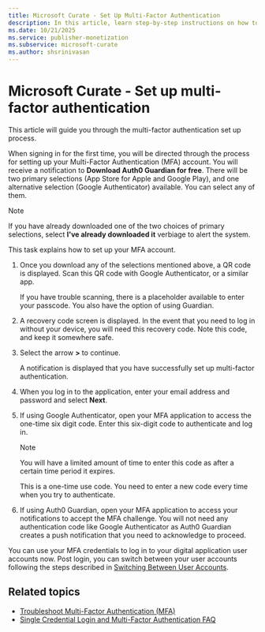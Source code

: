 ```yaml
---
title: Microsoft Curate - Set Up Multi-Factor Authentication
description: In this article, learn step-by-step instructions on how to set up multi-factor authentication.
ms.date: 10/21/2025
ms.service: publisher-monetization
ms.subservice: microsoft-curate
ms.author: shsrinivasan
---
```


# Microsoft Curate - Set up multi-factor authentication

This article will guide you through the multi-factor authentication set up process.

When signing in for the first time, you will be directed through the process for setting up your Multi-Factor Authentication (MFA) account. You will receive a notification to **Download Auth0 Guardian for free**. There will be two primary selections (App Store for Apple and Google Play), and one alternative selection (Google Authenticator) available. You can select any of them.

> [!NOTE]
> If you have already downloaded one of the two choices of primary selections, select **I've already downloaded it** verbiage to alert the system.

This task explains how to set up your MFA account.

1. Once you download any of the selections mentioned above, a QR code is displayed. Scan this QR code with Google Authenticator, or a similar app.

    If you have trouble scanning, there is a placeholder available to enter your passcode. You also have the option of using Guardian.

1. A recovery code screen is displayed. In the event that you need to log in without your device, you will need this recovery code. Note this code, and keep it somewhere safe.
1. Select the arrow **\>** to continue.

    A notification is displayed that you have successfully set up multi-factor authentication.

1. When you log in to the application, enter your email address and password and select **Next**.
1. If using Google Authenticator, open your MFA application to access the one-time six digit code. Enter this six-digit code to authenticate and log in.

    > [!NOTE]
    > You will have a limited amount of time to enter this code as after a certain time period it expires.
    >
    > This is a one-time use code. You need to enter a new code every time when you try to authenticate.

1. If using Auth0 Guardian, open your MFA application to access your notifications to accept the MFA challenge. You will not need any authentication code like Google Authenticator as Auth0 Guardian creates a push notification that you need to acknowledge to proceed.

You can use your MFA credentials to log in to your digital application user accounts now. Post login, you can switch between your user accounts following the steps described in [Switching Between User Accounts](switching-between-user-accounts.md).

## Related topics

- [Troubleshoot Multi-Factor Authentication (MFA)](troubleshooting-mfa.md)
- [Single Credential Login and Multi-Factor Authentication FAQ](single-credential-mfa-faq.md)
